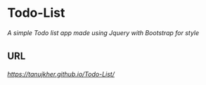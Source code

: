 # Todo-List

###### A simple Todo list app made using Jquery with Bootstrap for style

## URL

###### https://tanujkher.github.io/Todo-List/